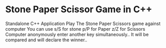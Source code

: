 # Stone Paper Scissor Game in C++
Standalone C++ Application
Play The Stone Paper Scissors game against computer
You can use 
s/S for stone 
p/P for Paper
z/Z for Scissors
Computer anonymously enter another key simultaneously..
It will be compared and will declare the winner..
